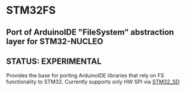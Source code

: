 # STM32FS

## Port of ArduinoIDE "FileSystem" abstraction layer for STM32-NUCLEO

## STATUS: EXPERIMENTAL

Provides the base for porting ArduinoIDE libraries that rely on FS functionality to STM32. Currently supports only HW SPI via [STM32_SD](https://github.com/philbowles/STM32_SD)

